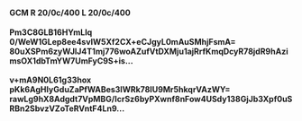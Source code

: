 #### GCM R 20/0c/400 L 20/0c/400
**Pm3C8GLB16HYmLlq**<br/>**0/WeW1GLep8ee4svlW5Xf2CX+eCJgyL0mAuSMhjFsmA=**<br/>**80uXSPm6zyWJlJ4T1mj776woAZufVtDXMju1ajRrfKmqDcyR78jdR9hAzimsOX1dbTmYW7UmFyC9S+is...**<br/><br/>
**v+mA9N0L61g33hox**<br/>**pKk6AgHIyGduZaPfWABes3lWRk78IU9Mr5hkqrVAzWY=**<br/>**rawLg9hX8Adgdt7VpMBG/IcrSz6byPXwnf8nFow4USdy138GjJb3Xpf0uSRBn2SbvzVZoTeRVntF4Ln9...**